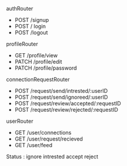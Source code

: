 authRouter 
- POST /signup
- POST / login
- POST /logout

profileRouter
- GET /profile/view
- PATCH /profile/edit
- PATCH /profile/password

connectionRequestRouter
- POST /request/send/intrested/:userID
- POST /request/send/ignoreed/:userID
- POST /request/review/accepted/:requestID
- POST /request/review/rejected/:requestID

userRouter
- GET /user/connections
- GET /user/request/recieved
- GET /user/feed

Status : ignore intrested accept reject